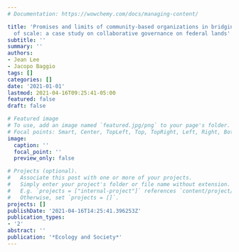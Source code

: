```yaml
---
# Documentation: https://wowchemy.com/docs/managing-content/

title: 'Promises and limits of community-based organizations in bridging mismatches
  of scale: a case study on collaborative governance on federal lands'
subtitle: ''
summary: ''
authors:
- Jean Lee
- Jacopo Baggio
tags: []
categories: []
date: '2021-01-01'
lastmod: 2021-04-16T09:25:41-05:00
featured: false
draft: false

# Featured image
# To use, add an image named `featured.jpg/png` to your page's folder.
# Focal points: Smart, Center, TopLeft, Top, TopRight, Left, Right, BottomLeft, Bottom, BottomRight.
image:
  caption: ''
  focal_point: ''
  preview_only: false

# Projects (optional).
#   Associate this post with one or more of your projects.
#   Simply enter your project's folder or file name without extension.
#   E.g. `projects = ["internal-project"]` references `content/project/deep-learning/index.md`.
#   Otherwise, set `projects = []`.
projects: []
publishDate: '2021-04-16T14:25:41.396253Z'
publication_types:
- '2'
abstract: ''
publication: '*Ecology and Society*'
---
```

